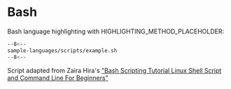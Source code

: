 # Bash

Bash language highlighting with HIGHLIGHTING_METHOD_PLACEHOLDER:

```bash
--8<--
sample-languages/scripts/example.sh
--8<--
```

Script adapted from Zaira Hira's ["Bash Scripting Tutorial Linux Shell Script and Command Line For Beginners"](https://www.freecodecamp.org/news/bash-scripting-tutorial-linux-shell-script-and-command-line-for-beginners/)
